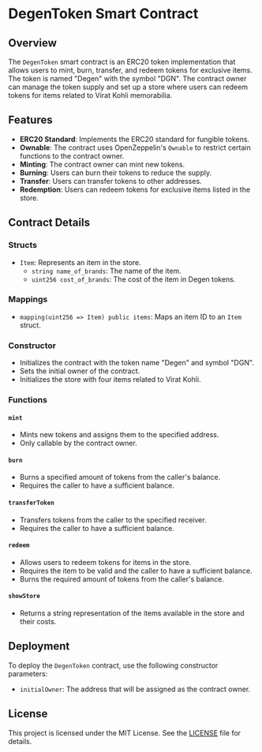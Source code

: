 
# DegenToken Smart Contract

## Overview

The `DegenToken` smart contract is an ERC20 token implementation that allows users to mint, burn, transfer, and redeem tokens for exclusive items. The token is named "Degen" with the symbol "DGN". The contract owner can manage the token supply and set up a store where users can redeem tokens for items related to Virat Kohli memorabilia.

## Features

- **ERC20 Standard**: Implements the ERC20 standard for fungible tokens.
- **Ownable**: The contract uses OpenZeppelin's `Ownable` to restrict certain functions to the contract owner.
- **Minting**: The contract owner can mint new tokens.
- **Burning**: Users can burn their tokens to reduce the supply.
- **Transfer**: Users can transfer tokens to other addresses.
- **Redemption**: Users can redeem tokens for exclusive items listed in the store.

## Contract Details

### Structs

- `Item`: Represents an item in the store.
  - `string name_of_brands`: The name of the item.
  - `uint256 cost_of_brands`: The cost of the item in Degen tokens.

### Mappings

- `mapping(uint256 => Item) public items`: Maps an item ID to an `Item` struct.

### Constructor



- Initializes the contract with the token name "Degen" and symbol "DGN".
- Sets the initial owner of the contract.
- Initializes the store with four items related to Virat Kohli.

### Functions

#### `mint`


- Mints new tokens and assigns them to the specified address.
- Only callable by the contract owner.

#### `burn`


- Burns a specified amount of tokens from the caller's balance.
- Requires the caller to have a sufficient balance.

#### `transferToken`


- Transfers tokens from the caller to the specified receiver.
- Requires the caller to have a sufficient balance.

#### `redeem`



- Allows users to redeem tokens for items in the store.
- Requires the item to be valid and the caller to have a sufficient balance.
- Burns the required amount of tokens from the caller's balance.

#### `showStore`



- Returns a string representation of the items available in the store and their costs.

## Deployment

To deploy the `DegenToken` contract, use the following constructor parameters:

- `initialOwner`: The address that will be assigned as the contract owner.


## License

This project is licensed under the MIT License. See the [LICENSE](LICENSE) file for details.



